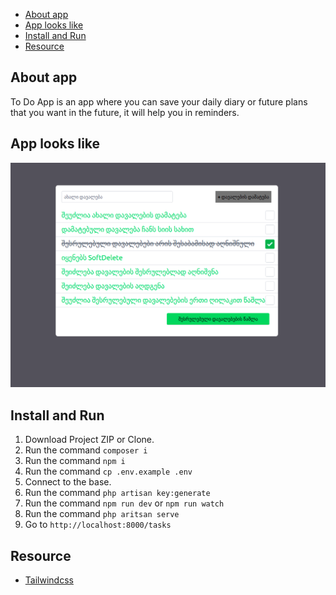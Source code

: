 - [About app](#about-app)
- [App looks like](#app-looks-like)
- [Install and Run](#install-and-run)
- [Resource](#resource)

<a href="#app"></a>

## About app
  To Do App is an app where you can save your daily diary or future plans that you want in the future, it will help you in reminders.
## App looks like

![app image](appscreen/app.png)

<a href="#inr"></a>

## Install and Run

1. Download Project ZIP or Clone.
2. Run the command `composer i`
3. Run the command `npm i`
4. Run the command `cp .env.example .env`
5. Connect to the base.
6. Run the command `php artisan key:generate`
7. Run the command `npm run dev` or `npm run watch`
8. Run the command `php aritsan serve`
9. Go to `http://localhost:8000/tasks`

<a href="#res"></a>

## Resource

* [Tailwindcss](https://tailwindcss.com)

